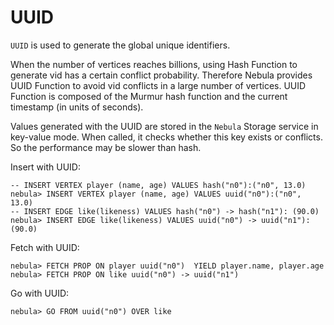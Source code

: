 # UUID

`UUID` is used to generate the global unique identifiers.  

When the number of vertices reaches billions, using Hash Function to generate vid has a certain conflict probability. Therefore Nebula provides UUID Function to avoid vid conflicts in a large number of vertices. UUID Function is composed of the Murmur hash function and the current timestamp (in units of seconds).

Values generated with the UUID are stored in the `Nebula` Storage service in key-value mode. When called, it checks whether this key exists or conflicts. So the performance may be slower than hash.

Insert with UUID:

```ngql
-- INSERT VERTEX player (name, age) VALUES hash("n0"):("n0", 13.0)
nebula> INSERT VERTEX player (name, age) VALUES uuid("n0"):("n0", 13.0)
-- INSERT EDGE like(likeness) VALUES hash("n0") -> hash("n1"): (90.0)
nebula> INSERT EDGE like(likeness) VALUES uuid("n0") -> uuid("n1"): (90.0)
```

Fetch with UUID:

```ngql
nebula> FETCH PROP ON player uuid("n0")  YIELD player.name, player.age
nebula> FETCH PROP ON like uuid("n0") -> uuid("n1")
```

Go with UUID:

```ngql
nebula> GO FROM uuid("n0") OVER like
```
